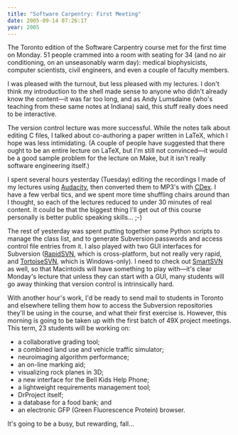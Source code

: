```yaml
---
title: "Software Carpentry: First Meeting"
date: 2005-09-14 07:26:17
year: 2005
---
```

The Toronto edition of the Software Carpentry course met for the first time on Monday.  51 people crammed into a room with seating for 34 (and no air conditioning, on an unseasonably warm day): medical biophysicists, computer scientists, civil engineers, and even a couple of faculty members.

I was pleased with the turnout, but less pleased with my lectures. I don't think my introduction to the shell made sense to anyone who didn't already know the content—it was far too long, and as Andy Lumsdaine (who's teaching from these same notes at Indiana) said, this stuff really does need to be interactive.

The version control lecture was more successful.  While the notes talk about editing C files, I talked about co-authoring a paper written in LaTeX, which I hope was less intimidating.  (A couple of people have suggested that there ought to be an entire lecture on LaTeX, but I'm still not convinced—it would be a good sample problem for the lecture on Make, but it isn't really software engineering itself.)

I spent several hours yesterday (Tuesday) editing the recordings I made of my lectures using <a href="http://audacity.sf.net">Audacity</a>, then converted them to MP3's with <a href="http://cdex.sf.net">CDex</a>.  I have a few verbal tics, and we spent more time shuffling chairs around than I thought, so each of the lectures reduced to under 30 minutes of real content. It could be that the biggest thing I'll get out of this course personally is better public speaking skills… ;-)

The rest of yesterday was spent putting together some Python scripts to manage the class list, and to generate Subversion passwords and access control file entries from it.  I also played with two GUI interfaces for Subversion (<a href="http://rapidsvn.tigris.org">RapidSVN</a>, which is cross-platform, but not really very rapid, and <a href="http://tortoisesvn.tigris.org/">TortoiseSVN</a>, which is Windows-only).  I need to check out <a href="http://smartcvs.com/smartsvn/index.html">SmartSVN</a> as well, so that Macintoids will have something to play with—it's clear Monday's lecture that unless they can start with a GUI, many students will go away thinking that version control is intrinsically hard.

With another hour's work, I'd be ready to send mail to students in Toronto and elsewhere telling them how to access the Subversion repositories they'll be using in the course, and what their first exercise is.  However, this morning is going to be taken up with the first batch of 49X project meetings.  This term, 23 students will be working on:
<ul>
  <li>a collaborative grading tool;</li>
  <li>a combined land use and vehicle traffic simulator;</li>
  <li>neuroimaging algorithm performance;</li>
  <li>an on-line marking aid;</li>
  <li>visualizing rock planes in 3D;</li>
  <li>a new interface for the Bell Kids Help Phone;</li>
  <li>a lightweight requirements management tool;</li>
  <li>DrProject itself;</li>
  <li>a database for a food bank; and</li>
  <li>an electronic GFP (Green Fluorescence Protein) browser.</li>
</ul>
It's going to be a busy, but rewarding, fall…
